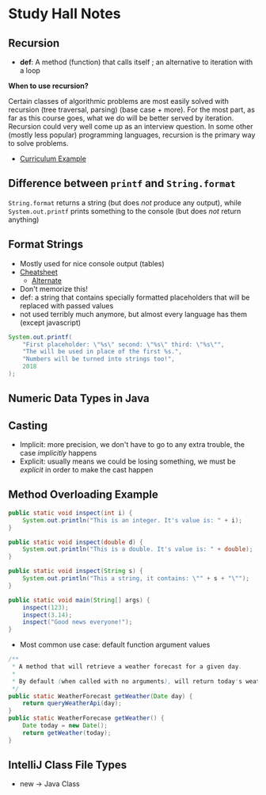 # Study Hall Notes

## Recursion

- **def**: A method (function) that calls itself ; an alternative to iteration
  with a loop

**When to use recursion?**

Certain classes of algorithmic problems are most easily solved with recursion
(tree traversal, parsing) (base case + more). For the most part, as far as this
course goes, what we do will be better served by iteration. Recursion could very
well come up as an interview question. In some other (mostly less popular)
programming languages, recursion is the primary way to solve problems.

- [Curriculum Example](http://java.codeup.com/slides/methods#7)

## Difference between `printf` and `String.format`

`String.format` returns a string (but does *not* produce any output), while
`System.out.printf` prints something to the console (but does *not* return
anything)

## Format Strings

- Mostly used for nice console output (tables)
- [Cheatsheet](http://web.cerritos.edu/jwilson/SitePages/java_language_resources/Java_printf_method_quick_reference.pdf)
    - [Alternate](https://alvinalexander.com/programming/printf-format-cheat-sheet)
- Don't memorize this!
- def: a string that contains specially formatted placeholders that will be
  replaced with passed values
- not used terribly much anymore, but almost every language has them (except javascript)

```java
System.out.printf(
    "First placeholder: \"%s\" second: \"%s\" third: \"%s\"",
    "The will be used in place of the first %s.",
    "Numbers will be turned into strings too!",
    2018
);
```

## Numeric Data Types in Java

## Casting

- Implicit: more precision, we don't have to go to any extra trouble, the case
  *implicitly* happens
- Explicit: usually means we could be losing something, we must be *explicit* in
  order to make the cast happen

## Method Overloading Example

```java
public static void inspect(int i) {
    System.out.println("This is an integer. It's value is: " + i);
}

public static void inspect(double d) {
    System.out.println("This is a double. It's value is: " + double);
}

public static void inspect(String s) {
    System.out.println("This a string, it contains: \"" + s + "\"");
}

public static void main(String[] args) {
    inspect(123);
    inspect(3.14);
    inspect("Good news everyone!");
}
```

- Most common use case: default function argument values

```java
/**
 * A method that will retrieve a weather forecast for a given day.
 *
 * By default (when called with no arguments), will return today's weather
 */
public static WeatherForecast getWeather(Date day) {
    return queryWeatherApi(day);
}
public static WeatherForecase getWeather() {
    Date today = new Date();
    return getWeather(today);
}
```

## IntelliJ Class File Types

- new -> Java Class
